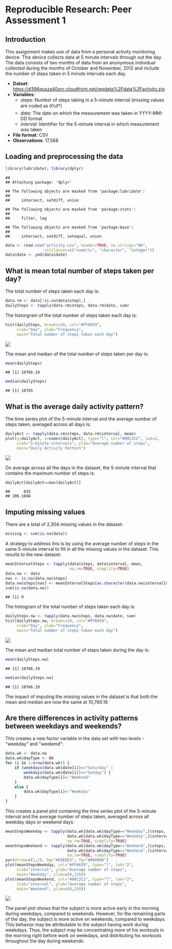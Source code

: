 # Reproducible Research: Peer Assessment 1
## Introduction

This assignment makes use of data from a personal activity monitoring device. This device collects data at 5 minute intervals through out the day. The data consists of two months of data from an anonymous individual collected during the months of October and November, 2012 and include the number of steps taken in 5 minute intervals each day.

* **Datset**: https://d396qusza40orc.cloudfront.net/repdata%2Fdata%2Factivity.zip
* **Variables**:
	* *steps*: Number of steps taking in a 5-minute interval (missing values are coded as ð½ð°)
	* *date*: The date on which the measurement was taken in YYYY-MM-DD format
	* *interval*: Identifier for the 5-minute interval in which measurement was taken
* **File format**: CSV
* **Observations**: 17,568


## Loading and preprocessing the data


```r
library(lubridate); library(dplyr)
```

```
## 
## Attaching package: 'dplyr'
```

```
## The following objects are masked from 'package:lubridate':
## 
##     intersect, setdiff, union
```

```
## The following objects are masked from 'package:stats':
## 
##     filter, lag
```

```
## The following objects are masked from 'package:base':
## 
##     intersect, setdiff, setequal, union
```

```r
data <- read.csv("activity.csv", header=TRUE, na.strings="NA",
                 colClasses=c("numeric", "character", "integer"))
data$date <- ymd(data$date)
```


## What is mean total number of steps taken per day?
The total number of steps taken each day is:

```r
data.rm <- data[!is.na(data$step),]
dailySteps <- tapply(data.rm$steps, data.rm$date, sum)
```

The historgram of the total number of steps taken each day is:

```r
hist(dailySteps, breaks=20, col="#FF6659",
     xlab="Day", ylab="Frequency",
     main="Total number of steps taken each day")
```

![](PA1_template_files/figure-html/unnamed-chunk-3-1.png)

The mean and median of the total number of steps taken per day is:

```r
mean(dailySteps)
```

```
## [1] 10766.19
```

```r
median(dailySteps)
```

```
## [1] 10765
```


## What is the average daily activity pattern?
The time series plot of the 5-minute interval and the average number of steps taken, averaged across all days is:

```r
dailyAct <- tapply(data.rm$steps, data.rm$interval, mean)
plot(y=dailyAct, x=names(dailyAct), type="l", col="#00C2C2", lwd=2,
     xlab="5-minute-intervals", ylab="Average number of steps",
     main="Daily Activity Pattern")
```

![](PA1_template_files/figure-html/unnamed-chunk-5-1.png)

On average across all the days in the dataset, the 5-minute interval that contains the maximum number of steps is:

```r
dailyAct[dailyAct==max(dailyAct)]
```

```
##      835 
## 206.1698
```


## Imputing missing values
There are a total of 2,304 missing values in the dataset:

```r
missing <- sum(is.na(data))
```

A strategy to address this is by using the average number of steps in the same 5-minute interval to fill in all the missing values in the dataset.
This results to the new dataset:

```r
meanIntervalSteps <- tapply(data$steps, data$interval, mean,
                            na.rm=TRUE, simplify=TRUE)
data.nw <- data
nas <- is.na(data.nw$steps)
data.nw$steps[nas] <- meanIntervalSteps[as.character(data.nw$interval[nas])]
sum(is.na(data.nw))
```

```
## [1] 0
```

The histogram of the total number of steps taken each day is:

```r
dailySteps.nw <- tapply(data.nw$steps, data.nw$date, sum)
hist(dailySteps.nw, breaks=20, col="#FF6659",
     xlab="Day", ylab="Frequency",
     main="Total number of steps taken each day")
```

![](PA1_template_files/figure-html/unnamed-chunk-9-1.png)

The mean and median total number of steps taken during the day is:

```r
mean(dailySteps.nw)
```

```
## [1] 10766.19
```

```r
median(dailySteps.nw)
```

```
## [1] 10766.19
```

The impact of imputing the missing values in the dataset is that both the mean and median are now the same at 10,766.19.


## Are there differences in activity patterns between weekdays and weekends?
This creates a new factor variable in the data set with two levels - "weekday" and "weekend":

```r
data.wk <- data.nw
data.wk$dayType <- NA
for (i in 1:nrow(data.wk)) {
    if (weekdays(data.wk$date[i])=="Saturday" | 
        weekdays(data.wk$date[i])=="Sunday") {
        data.wk$dayType[i]<-"Weekend"
    }
    else {
        data.wk$dayType[i]<-"Weekday"
    }
}
```

This creates a panel plot containing the time series plot of the 5-minute interval and the average number of steps taken, averaged across all weekday days or weekend days:

```r
meanStepsWeekday <- tapply(data.wk[data.wk$dayType=="Weekday",]$steps, 
                           data.wk[data.wk$dayType=="Weekday",]$interval, mean,
                           na.rm=TRUE, simplify=TRUE)
meanStepsWeekend <- tapply(data.wk[data.wk$dayType=="Weekend",]$steps, 
                           data.wk[data.wk$dayType=="Weekend",]$interval, mean,
                           na.rm=TRUE, simplify=TRUE)
par(mfrow=c(1,2), bg="#E8E6E3", fg="#000000")
plot(meanStepsWeekday, col="#FF6659", type="l", lwd="2",
     xlab="interval", ylab="Average number of steps",
     main="Weekday", ylim=c(0,250))
plot(meanStepsWeekend, col="#00C2C2", type="l", lwd="2",
     xlab="interval", ylab="Average number of steps",
     main="Weekend", ylim=c(0,250))
```

![](PA1_template_files/figure-html/unnamed-chunk-12-1.png)

The panel plot shows that the subject is more active early in the morning during weekdays, compared to weekends. However, for the remaining parts of the day, the subject is more active on weekends, compared to weekdays. This behavior may be attributable to the subject having work during weekdays. Thus, the subject may be concentrating more of his workouts in the morning right before work on weekdays, and distributing his workouts throughout the day during weekends. 
